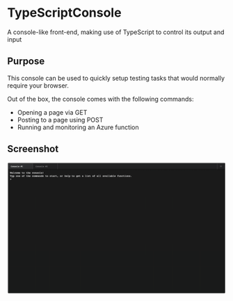 # TypeScriptConsole
A console-like front-end, making use of TypeScript to control its output and input

Purpose
---
This console can be used to quickly setup testing tasks that would normally require your browser.

Out of the box, the console comes with the following commands:
- Opening a page via GET
- Posting to a page using POST
- Running and monitoring an Azure function

Screenshot
---
![Screenshot](screenshot.png)